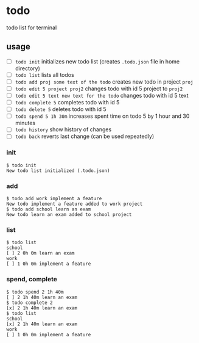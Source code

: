 # todo
todo list for terminal

## usage

- [ ] `todo init` initializes new todo list (creates `.todo.json` file in home directory)
- [ ] `todo list` lists all todos
- [ ] `todo add proj some text of the todo` creates new todo in project `proj`
- [ ] `todo edit 5 project proj2` changes todo with id 5 project to `proj2`
- [ ] `todo edit 5 text new text for the todo` changes todo with id 5 text
- [ ] `todo complete 5` completes todo with id 5
- [ ] `todo delete 5` deletes todo with id 5
- [ ] `todo spend 5 1h 30m` increases spent time on todo 5 by 1 hour and 30 minutes
- [ ] `todo history` show history of changes
- [ ] `todo back` reverts last change (can be used repeatedly)

### init

```
$ todo init
New todo list initialized (.todo.json)
```

### add

```
$ todo add work implement a feature
New todo implement a feature added to work project
$ todo add school learn an exam
New todo learn an exam added to school project
```

### list

```
$ todo list
school
[ ] 2 0h 0m learn an exam
work
[ ] 1 0h 0m implement a feature
```

### spend, complete

```
$ todo spend 2 1h 40m
[ ] 2 1h 40m learn an exam
$ todo complete 2
[x] 2 1h 40m learn an exam
$ todo list
school
[x] 2 1h 40m learn an exam
work
[ ] 1 0h 0m implement a feature
```
